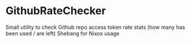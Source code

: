 # GithubRateChecker
Small utility to check Github repo access token rate stats (how many has been used / are left)
Shebang for Nixos usage
